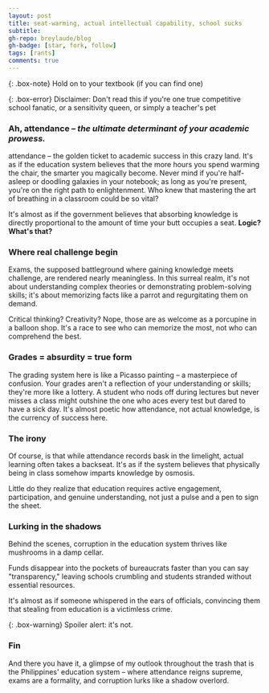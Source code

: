 ```yaml
---
layout: post
title: seat-warming, actual intellectual capability, school sucks
subtitle: 
gh-repo: breylaude/blog
gh-badge: [star, fork, follow]
tags: [rants]
comments: true
---
```


{: .box-note}
Hold on to your textbook (if you can find one)

{: .box-error}
Disclaimer: Don't read this if you're one true competitive school fanatic, or a sensitivity queen, or simply a teacher's pet

### Ah, attendance – *the ultimate determinant of your academic prowess.* 

attendance – the golden ticket to academic success in this crazy land. It's as if the education system believes that the more hours you spend warming the chair, the smarter you magically become. Never mind if you're half-asleep or doodling galaxies in your notebook; as long as you're present, you're on the right path to enlightenment. Who knew that mastering the art of breathing in a classroom could be so vital?

It's almost as if the government believes that absorbing knowledge is directly proportional to the amount of time your butt occupies a seat. **Logic? What's that?**

### Where real challenge begin

Exams, the supposed battleground where gaining knowledge meets challenge, are rendered nearly meaningless. In this surreal realm, it's not about understanding complex theories or demonstrating problem-solving skills; it's about memorizing facts like a parrot and regurgitating them on demand. 

Critical thinking? Creativity? Nope, those are as welcome as a porcupine in a balloon shop. It's a race to see who can memorize the most, not who can comprehend the best.

### Grades = absurdity = true form 

The grading system here is like a Picasso painting – a masterpiece of confusion. Your grades aren't a reflection of your understanding or skills; they're more like a lottery. A student who nods off during lectures but never misses a class might outshine the one who aces every test but dared to have a sick day. It's almost poetic how attendance, not actual knowledge, is the currency of success here.

### The irony

Of course, is that while attendance records bask in the limelight, actual learning often takes a backseat. It's as if the system believes that physically being in class somehow imparts knowledge by osmosis. 

Little do they realize that education requires active engagement, participation, and genuine understanding, not just a pulse and a pen to sign the sheet.

### Lurking in the shadows

Behind the scenes, corruption in the education system thrives like mushrooms in a damp cellar. 

Funds disappear into the pockets of bureaucrats faster than you can say "transparency," leaving schools crumbling and students stranded without essential resources. 

It's almost as if someone whispered in the ears of officials, convincing them that stealing from education is a victimless crime. 

{: .box-warning}
Spoiler alert: it's not.

### Fin 

And there you have it, a glimpse of my outlook throughout the trash that is the Philippines' education system – where attendance reigns supreme, exams are a formality, and corruption lurks like a shadow overlord.
